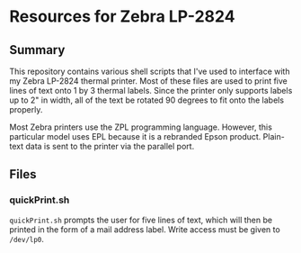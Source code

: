 # Resources for Zebra LP-2824 #

## Summary ##

This repository contains various shell scripts that I've used to interface with my Zebra LP-2824 thermal printer. Most of these files are used to print five lines of text onto 1 by 3 thermal labels. Since the printer only supports labels up to 2" in width, all of the text be rotated 90 degrees to fit onto the labels properly.

Most Zebra printers use the ZPL programming language. However, this particular model uses EPL because it is a rebranded Epson product. Plain-text data is sent to the printer via the parallel port. 

## Files ##

### quickPrint.sh ###

```quickPrint.sh``` prompts the user for five lines of text, which will then be printed in the form of a mail address label. Write access must be given to ```/dev/lp0```.  
